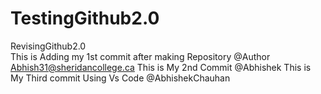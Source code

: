 # TestingGithub2.0
RevisingGithub2.0
<br>
This is Adding my 1st commit after making Repository @Author Abhish31@sheridancollege.ca
This is My 2nd Commit @Abhishek
This is My Third commit Using Vs Code @AbhishekChauhan
